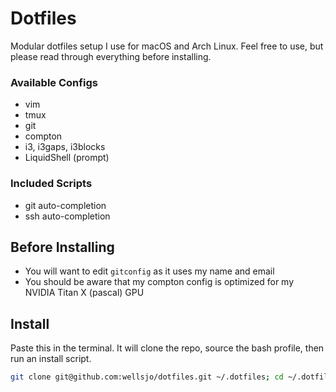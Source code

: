 # Dotfiles
Modular dotfiles setup I use for macOS and Arch Linux. Feel free to use, but please read through everything before installing.

### Available Configs
- vim
- tmux
- git
- compton
- i3, i3gaps, i3blocks
- LiquidShell (prompt)

### Included Scripts
- git auto-completion
- ssh auto-completion

## Before Installing
- You will want to edit `gitconfig` as it uses my name and email
- You should be aware that my compton config is optimized for my NVIDIA Titan X (pascal) GPU

## Install
Paste this in the terminal. It will clone the repo, source the bash profile, then run an install script.
```bash
git clone git@github.com:wellsjo/dotfiles.git ~/.dotfiles; cd ~/.dotfiles; bash setup
```
